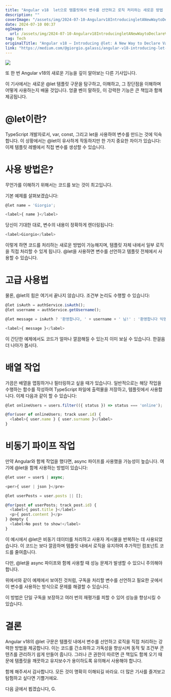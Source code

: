 ```yaml
---
title: "Angular v18  let으로 템플릿에서 변수를 선언하고 로직 처리하는 새로운 방법 "
description: ""
coverImage: "/assets/img/2024-07-10-Angularv18IntroducingletANewWaytoDeclareVariablesanddoLogicinTemplates_0.png"
date: 2024-07-10 00:37
ogImage: 
  url: /assets/img/2024-07-10-Angularv18IntroducingletANewWaytoDeclareVariablesanddoLogicinTemplates_0.png
tag: Tech
originalTitle: "Angular v18 — Introducing @let: A New Way to Declare Variables and do Logic in Templates 🔥🚀"
link: "https://medium.com/@giorgio.galassi/angular-v18-introducing-let-a-new-way-to-declare-variables-and-do-logic-in-templates-8b3f4d196b23"
---
```



<img src="/assets/img/2024-07-10-Angularv18IntroducingletANewWaytoDeclareVariablesanddoLogicinTemplates_0.png" />

또 한 번 Angular v18의 새로운 기능을 깊이 알아보는 다른 기사입니다.

이 기사에서는 새로운 @let 템플릿 구문을 탐구하고, 이해하고, 그 장단점을 이해하며 어떻게 사용하는지 배울 것입니다. 엉클 벤이 말하듯, 이 강력한 기능은 큰 책임과 함께 제공됩니다.

# @let이란?

<div class="content-ad"></div>

TypeScript 개발자로서, var, const, 그리고 let을 사용하여 변수를 만드는 것에 익숙합니다. 이 상황에서는 @let이 유사하게 작동하지만 한 가지 중요한 차이가 있습니다: 이제 템플릿 레벨에서 직접 변수를 생성할 수 있습니다.

# 사용 방법은?

무언가를 이해하기 위해서는 코드를 보는 것이 최고입니다.

기본 예제를 살펴보겠습니다:

<div class="content-ad"></div>

```js
@let name = 'Giorgio';

<label>{ name }</label>
```  

당신이 기대한 대로, 변수의 내용이 정확하게 렌더링됩니다:

```js
<label>Giorgio</label>
```

이렇게 하면 코드를 처리하는 새로운 방법이 가능해지며, 템플릿 자체 내에서 일부 로직을 직접 처리할 수 있게 됩니다. @let을 사용하면 변수를 선언하고 템플릿 전체에서 사용할 수 있습니다.

<div class="content-ad"></div>

# 고급 사용법

물론, @let의 힘은 여기서 끝나지 않습니다. 조건부 논리도 수행할 수 있습니다:

```js
@let isAuth = authService.isAuth();
@let username = authService.getUsername();

@let message = isAuth ? '환영합니다, ' + username + ' 님!' : '환영합니다 익명!'

<label>{ message }</label>
```

이 간단한 예제에서도 코드가 얼마나 깔끔해질 수 있는지 이미 보실 수 있습니다. 한걸음 더 나아가 봅시다.

<div class="content-ad"></div>

# 배열 작업

가끔은 배열을 맵핑하거나 필터링하고 싶을 때가 있습니다. 일반적으로는 해당 작업을 수행하는 함수를 작성하여 TypeScript 파일에 출력물을 저장하고, 템플릿에서 사용합니다. 이제 다음과 같이 할 수 있습니다:

```js
@let onlineUsers = users.filter(({ status }) => status === 'online');

@for(user of onlineUsers; track user.id) {
  <label>{ user.name } { user.surname }</label>
}
```

# 비동기 파이프 작업

<div class="content-ad"></div>

만약 Angular와 함께 작업을 했다면, async 파이프를 사용했을 가능성이 높습니다. 여기에 @let을 함께 사용하는 방법이 있습니다:

```js
@let user = user$ | async;

<per>{ user | json }</pre>

@let userPosts = user.posts || [];

@for(post of userPosts; track post.id) {
  <label>{ post.title }</label>
  <p>{ post.content }</p>
} @empty {
  <label>No post to show!</label>
}
```

이 예시에서 @let은 비동기 데이터를 처리하고 사용자 게시물을 반복하는 데 사용되었습니다. 이 코드는 보다 깔끔하며 템플릿 내에서 로직을 유지하여 추가적인 컴포넌트 코드를 줄여줍니다.

다만, @let을 async 파이프와 함께 사용할 때 성능 문제가 발생할 수 있으니 주의해야 합니다.

<div class="content-ad"></div>

위에서와 같이 예제에서 보여진 것처럼, 구독을 처리할 변수를 선언하고 필요한 곳에서 이 변수를 사용하는 방식으로 문제를 해결할 수 있습니다.

이 방법은 단일 구독을 보장하고 여러 번의 재평가를 피할 수 있어 성능을 향상시킬 수 있습니다.

# 결론

Angular v18의 @let 구문은 템플릿 내에서 변수를 선언하고 로직을 직접 처리하는 강력한 방법을 제공합니다. 이는 코드를 간소화하고 가독성을 향상시켜 동적 및 조건부 콘텐츠를 관리하기 쉽게 만들어 줍니다. 그러나 큰 권한이 따르면 큰 책임도 함께 오기 때문에 템플릿을 깨끗하고 유지보수가 용이하도록 유의해서 사용해야 합니다.

<div class="content-ad"></div>

함께 해주셔서 감사합니다. 모든 것이 명확히 이해되길 바라요.
더 많은 기사를 즐겨보고 탐험하고 싶다면 기쁠거에요.

다음 글에서 뵙겠습니다,
G.